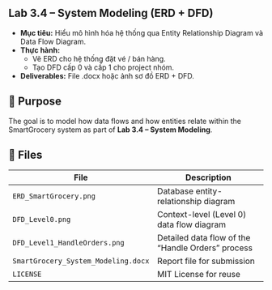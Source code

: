 ## Lab 3.4 – System Modeling (ERD + DFD)
- **Mục tiêu:** Hiểu mô hình hóa hệ thống qua Entity Relationship Diagram và Data Flow Diagram.
- **Thực hành:** 
	- Vẽ ERD cho hệ thống đặt vé / bán hàng.
	- Tạo DFD cấp 0 và cấp 1 cho project nhóm.
- **Deliverables:** File .docx hoặc ảnh sơ đồ ERD + DFD.

## 🧩 Purpose

The goal is to model how data flows and how entities relate within the SmartGrocery system as part of **Lab 3.4 – System Modeling**.

## 📂 Files

| File                                | Description                                       |
| ----------------------------------- | ------------------------------------------------- |
| `ERD_SmartGrocery.png`              | Database entity-relationship diagram              |
| `DFD_Level0.png`                    | Context-level (Level 0) data flow diagram         |
| `DFD_Level1_HandleOrders.png`       | Detailed data flow of the “Handle Orders” process |
| `SmartGrocery_System_Modeling.docx` | Report file for submission                        |
| `LICENSE`                           | MIT License for reuse                             |

